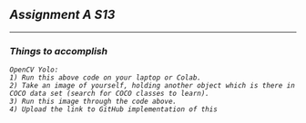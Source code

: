 <h2><i>Assignment A S13<I></H2>
 <HR>

<H3>Things to accomplish</h3>

```
OpenCV Yolo:
1) Run this above code on your laptop or Colab. 
2) Take an image of yourself, holding another object which is there in COCO data set (search for COCO classes to learn). 
3) Run this image through the code above. 
4) Upload the link to GitHub implementation of this

```
